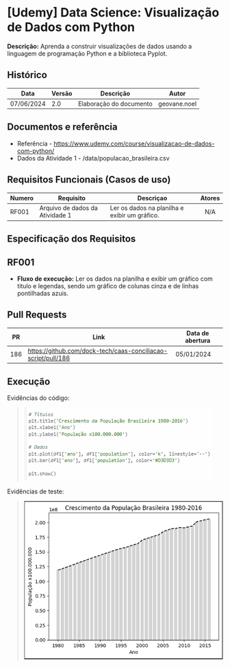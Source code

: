 # **[Udemy] Data Science: Visualização de Dados com Python**

**Descrição:** Aprenda a construir visualizações de dados usando a linguagem de programação Python e a biblioteca Pyplot.

## **Histórico**

| Data | Versão | Descrição | Autor |
| --- | --- | --- | --- |
| 07/06/2024 | 2.0 | Elaboração do documento | geovane.noel |

## **Documentos e referência**
- Referência - https://www.udemy.com/course/visualizacao-de-dados-com-python/
- Dados da Atividade 1 - /data/populacao_brasileira.csv

## **Requisitos Funcionais (Casos de uso)**

| Numero | Requisito | Descriçao | Atores |
| --- | --- | --- | :---: |
| RF001 | Arquivo de dados da Atividade 1 | Ler os dados na planilha e exibir um gráfico. | N/A |

## **Especificação dos Requisitos**

## **RF001**
- **Fluxo de execução:** Ler os dados na planilha e exibir um gráfico com titulo e legendas, sendo um gráfico de colunas cinza e de linhas pontilhadas azuis.
<!-- - **Fluxo alternativo:** Não Existe
- **Fluxo de exceçao:** Não Existe -->

## **Pull Requests**

| PR | Link | Data de abertura |
| --- | --- | --- |
| 186 | <https://github.com/dock-tech/caas-conciliacao-script/pull/186> | 05/01/2024 |

## **Execução**

Evidências do código:
> ![Linhas alteradas no notebook2](/dataScience/visualizacao-de-dados-com-python/imgs/figura01.png)

Evidências de teste:
> ![Resultado - Atividade 1](/dataScience/visualizacao-de-dados-com-python/imgs/figura02.png)
